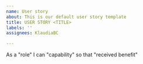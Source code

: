 ```yaml
---
name: User story
about: This is our default user story template
title: USER STORY <TITLE>
labels: ''
assignees: KlaudiaBC

---
```


As a "role" I can "capability" so that "received benefit"
